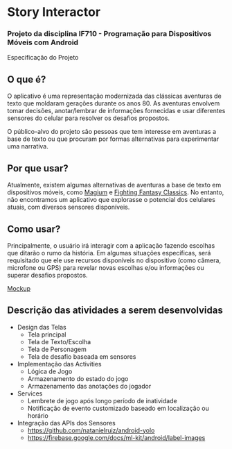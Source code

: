 # Story Interactor

### Projeto da disciplina IF710 - Programação para Dispositivos Móveis com Android
Especificação do Projeto

## O que é?
O aplicativo é uma representação modernizada das clássicas aventuras de texto que moldaram  gerações durante os anos 80. As aventuras envolvem tomar decisões, anotar/lembrar de informações fornecidas e usar diferentes sensores do celular para resolver os desafios propostos.

O público-alvo do projeto são pessoas que tem interesse em aventuras a base de texto ou que procuram por formas alternativas para experimentar uma narrativa.

## Por que usar?
Atualmente, existem algumas alternativas de aventuras a base de texto em dispositivos móveis, como [Magium](https://play.google.com/store/apps/details?id=com.magiumgames.magium&hl=en) e [Fighting Fantasy Classics](https://play.google.com/store/apps/details?id=com.tinmangames.ffhub&hl=en). No entanto, não encontramos um aplicativo que explorasse o potencial dos celulares atuais, com diversos sensores disponíveis.

## Como usar?
Principalmente, o usuário irá interagir com a aplicação fazendo escolhas que ditarão o rumo da história. Em algumas situações específicas, será requisitado que ele use recursos disponíveis no dispositivo (como câmera, microfone ou GPS) para revelar novas escolhas e/ou informações ou superar desafios propostos.

[Mockup]()

## Descrição das atividades a serem desenvolvidas
* Design das Telas
    * Tela principal
    * Tela de Texto/Escolha
    * Tela de Personagem
    * Tela de desafio baseada em sensores
* Implementação das Activities 
    * Lógica de Jogo
    * Armazenamento do estado do jogo
    * Armazenamento das anotações do jogador
* Services 
    * Lembrete de jogo após longo período de inatividade
    * Notificação de evento customizado baseado em localização ou horário
* Integração das APIs dos Sensores 
    * https://github.com/natanielruiz/android-yolo
    * https://firebase.google.com/docs/ml-kit/android/label-images


